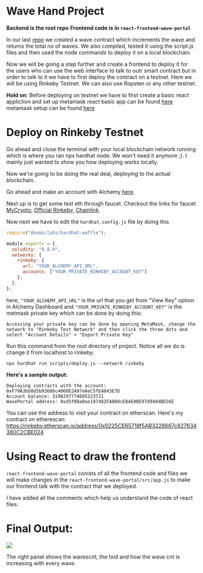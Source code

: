 # Wave Hand Project
**Backend is the root repo**
**Frontend code is in `react-frontend-wave-portal`**

In our last [repo](https://github.com/dakshp07/building-with-buildspace) we created a wave contract which increments the wave and returns the total no of waves. We also compiled, tested it using the script.js files and then used the node commands to deploy it on a local blockchain.

Now we will be going a step further and create a frontend to deploy it for the users who can use the web interface to talk to outr smart contract but in order to talk to it we have to first deploy the contract on a testnet. Here we will be using Rinkeby Testnet. We can also use Ropsten or any other testnet.

**Hold on:** Before deploying on testnet we have to first create a basic react appliction and set up metamask
react basic app can be found [here](https://github.com/buildspace/waveportal-starter-project?utm_source=buildspace.so&utm_medium=buildspace_project)
metamask setup can be found [here](https://metamask.io/download.html?utm_source=buildspace.so&utm_medium=buildspace_project)

# Deploy on Rinkeby Testnet
Go ahead and close the terminal with your local blockchain network running which is where you ran npx hardhat node. We won't need it anymore ;). I mainly just wanted to show you how deploying works locally.

Now we're going to be doing the real deal, deploying to the actual blockchain.

Go ahead and make an account with Alchemy [here](https://alchemy.com/?r=b93d1f12b8828a57?utm_source=buildspace.so&utm_medium=buildspace_project).

Next up is to get some test eth through faucet. Checkout the links for faucet [MyCrypto](https://app.mycrypto.com/faucet?utm_source=buildspace.so&utm_medium=buildspace_project), [Official Rinkeby](https://faucet.rinkeby.io/?utm_source=buildspace.so&utm_medium=buildspace_project), [Chainlink](https://faucets.chain.link/rinkeby?utm_source=buildspace.so&utm_medium=buildspace_project). 

Now next we have to edit the `hardhat.config.js` file by doing this
```js
require("@nomiclabs/hardhat-waffle");

module.exports = {
  solidity: "0.8.0",
  networks: {
    rinkeby: {
      url: "YOUR_ALCHEMY_API_URL",
      accounts: ["YOUR_PRIVATE_RINKEBY_ACCOUNT_KEY"]
    },
  },
};
```
here, `"YOUR_ALCHEMY_API_URL"` is the url that you get from "View Key" option in Alchemy Dashboard
and `"YOUR_PRIVATE_RINKEBY_ACCOUNT_KEY"` is the metmask private key which can be done by doing this:

`Accessing your private key can be done by opening MetaMask, change the network to "Rinkeby Test Network" and then click the three dots and select "Account Details" > "Export Private Key"`

Run this command from the root directory of project. Notice all we do is change it from localhost to rinkeby.

```shell
npx hardhat run scripts/deploy.js --network rinkeby
```
**Here's a sample output:**
```
Deploying contracts with the account: 0xF79A3bb8d5b93686c4068E2A97eAeC5fE4843E7D
Account balance: 3198297774605223721
WavePortal address: 0xd5f08a0ae197482FA808cE84E00E97d940dBD26E
```

You can use the address to visit your contract on etherscan. Here's my contract on etherescan: https://rinkeby.etherscan.io/address/0x0225CE65718f5AB3228667c827634380C2CBE024


# Using React to draw the frontend
`react-frontend-wave-portal` conists of all the frontend code and files
we will make changes in the `react-frontend-wave-portal/src/app.js` to make our frontend talk with the contract that we deployed.

I have added all the comments which help us understand the code of react files.

# Final Output:
<img src="https://i.imgur.com/koMUwKD.png">

The right panel shows the wavescnt, the txid and how the wave cnt is increasing with every wave.